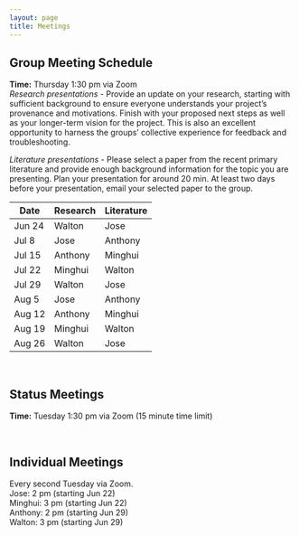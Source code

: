 ```yaml
---
layout: page
title: Meetings
---
```


## Group Meeting Schedule
**Time:** Thursday 1:30 pm via Zoom<br/>
*Research presentations* - Provide an update on your research, starting with sufficient background to ensure everyone understands your project’s provenance and motivations. Finish with your proposed next steps as well as your longer-term vision for the project. This is also an excellent opportunity to harness the groups’ collective experience for feedback and troubleshooting.<br/>

*Literature presentations* - Please select a paper from the recent primary literature and provide enough background information for the topic you are presenting. Plan your presentation for around 20 min. At least two days before your presentation, email your selected paper to the group.<br/>

<table>
  <thead>
    <tr>
      <th>Date</th>
      <th>Research</th>
      <th>Literature</th>
    </tr>
  </thead>
  <tbody>
    <tr>
      <td>Jun 24</td>
      <td>Walton</td>
      <td>Jose</td>
    </tr>
    <tr>
      <td>Jul 8</td>
      <td>Jose</td>
      <td>Anthony</td>
    </tr>
    <tr>
      <td>Jul 15</td>
      <td>Anthony</td>
      <td>Minghui</td>
    </tr>
    <tr>
      <td>Jul 22</td>
      <td>Minghui</td>
      <td>Walton</td>
    </tr>
    <tr>
      <td>Jul 29</td>
      <td>Walton</td>
      <td>Jose</td>
    </tr>
    <tr>
      <td>Aug 5</td>
      <td>Jose</td>
      <td>Anthony</td>
    </tr>
    <tr>
      <td>Aug 12</td>
      <td>Anthony</td>
      <td>Minghui</td>
    </tr>
    <tr>
      <td>Aug 19</td>
      <td>Minghui</td>
      <td>Walton</td>
    </tr>
    <tr>
      <td>Aug 26</td>
      <td>Walton</td>
      <td>Jose</td>
    </tr>
  </tbody>
</table>

<br/>

## Status Meetings
**Time:** Tuesday 1:30 pm via Zoom (15 minute time limit)<br/>

<br/>

## Individual Meetings
Every second Tuesday via Zoom.<br/>
Jose: 2 pm (starting Jun 22)<br/>
Minghui: 3 pm (starting Jun 22)<br/>
Anthony: 2 pm (starting Jun 29)<br/>
Walton: 3 pm (starting Jun 29)<br/>




